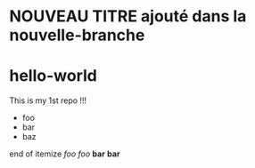 # NOUVEAU TITRE ajouté dans la nouvelle-branche

# hello-world
This is my 1st repo !!!
* foo
* bar
* baz
  
end of itemize
_foo_ *foo*
__bar__ **bar**
